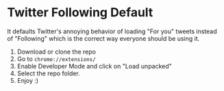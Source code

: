 # Twitter Following Default
It defaults Twitter's annoying behavior of loading "For you" tweets instead of "Following" which is the correct way everyone should be using it.

1. Download or clone the repo
2. Go to `chrome://extensions/`
3. Enable Developer Mode and click on "Load unpacked"
4. Select the repo folder.
5. Enjoy :)
